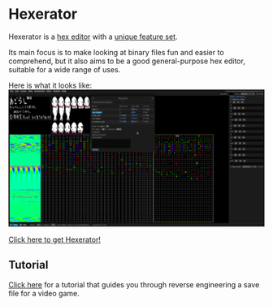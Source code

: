 # Hexerator

Hexerator is a [hex editor](https://en.wikipedia.org/wiki/Hex_editor) with a [unique feature set](./features.md).

Its main focus is to make looking at binary files fun and easier to comprehend, but it also aims
to be a good general-purpose hex editor, suitable for a wide range of uses.

Here is what it looks like:
![screenshot](./screenshots/screenshot.png)

[Click here to get Hexerator!](./get.md)

## Tutorial

[Click here](./tutorial/00-aitd.md) for a tutorial that guides you through reverse engineering
a save file for a video game.